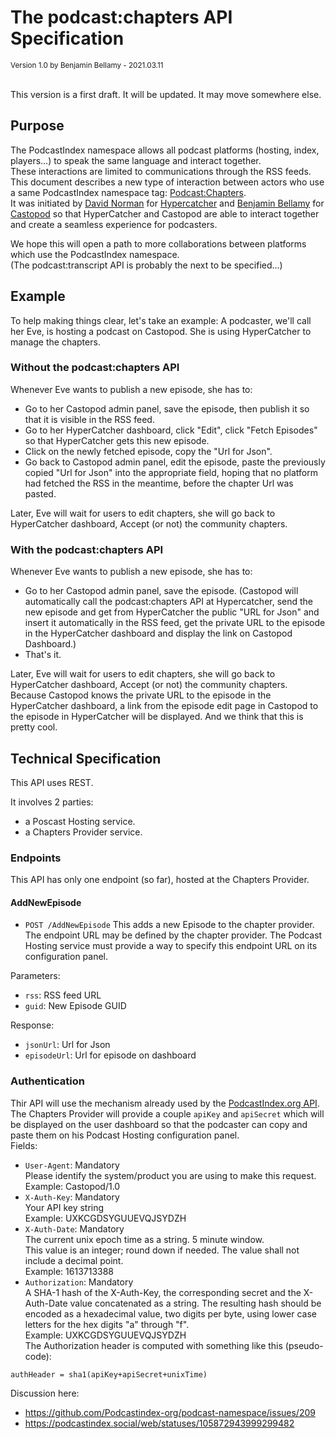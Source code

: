 # The podcast:chapters API Specification

<small>Version 1.0 by Benjamin Bellamy - 2021.03.11</small>

<br>
This version is a first draft. It will be updated. It may move somewhere else.

## Purpose
The PodcastIndex namespace allows all podcast platforms (hosting, index, players…) to speak the same language and interact together.  
These interactions are limited to communications through the RSS feeds.  
This document describes a new type of interaction between actors who use a same PodcastIndex namespace tag: [Podcast:Chapters](https://github.com/Podcastindex-org/podcast-namespace/blob/main/chapters/jsonChapters.md).  
It was initiated by [David Norman](https://podcastindex.social/@hypercatcher) for [Hypercatcher](https://hypercatcher.com/) and [Benjamin Bellamy](https://podcastindex.social/@benjaminbellamy) for [Castopod](https://castopod.org/) so that HyperCatcher and Castopod are able to interact together and create a seamless experience for podcasters.

We hope this will open a path to more collaborations between platforms which use the PodcastIndex namespace.  
(The podcast:transcript API is probably the next to be specified…)

## Example
To help making things clear, let's take an example:
A podcaster, we'll call her Eve, is hosting a podcast on Castopod. She is using HyperCatcher to manage the chapters.

### Without the podcast:chapters API
Whenever Eve wants to publish a new episode, she has to:
- Go to her Castopod admin panel, save the episode, then publish it so that it is visible in the RSS feed.
- Go to her HyperCatcher dashboard, click "Edit", click "Fetch Episodes" so that HyperCatcher gets this new episode.
- Click on the newly fetched episode, copy the "Url for Json".
- Go back to Castopod admin panel, edit the episode, paste the previously copied "Url for Json" into the appropriate field, hoping that no platform had fetched the RSS in the meantime, before the chapter Url was pasted.

Later, Eve will wait for users to edit chapters, she will go back to HyperCatcher dashboard, Accept (or not) the community chapters.

### With the podcast:chapters API
Whenever Eve wants to publish a new episode, she has to:
- Go to her Castopod admin panel, save the episode. (Castopod will automatically call the podcast:chapters API at Hypercatcher, send the new episode and get from HyperCatcher the public "URL for Json" and insert it automatically in the RSS feed, get the private URL to the episode in the HyperCatcher dashboard and display the link on Castopod Dashboard.)
- That's it.

Later, Eve will wait for users to edit chapters, she will go back to HyperCatcher dashboard, Accept (or not) the community chapters.  
Because Castopod knows the private URL to the episode in the HyperCatcher dashboard, a link from the episode edit page in Castopod to the episode in HyperCatcher will be displayed. And we think that this is pretty cool.

## Technical Specification
This API uses REST.

It involves 2 parties:
- a Poscast Hosting service.
- a Chapters Provider service.

### Endpoints
This API has only one endpoint (so far), hosted at the Chapters Provider.

#### AddNewEpisode
- `POST /AddNewEpisode`
This adds a new Episode to the chapter provider.  
The endpoint URL may be defined by the chapter provider. The Podcast Hosting service must provide a way to specify this endpoint URL on its configuration panel.  

Parameters:
- `rss`: RSS feed URL
- `guid`: New Episode GUID

Response:
- `jsonUrl`: Url for Json
- `episodeUrl`: Url for episode on dashboard

### Authentication
Thir API will use the mechanism already used by the [PodcastIndex.org API](https://podcastindex-org.github.io/docs-api/#auth).  
The Chapters Provider will provide a couple `apiKey` and `apiSecret` which will be displayed on the user dashboard so that the podcaster can copy and paste them on his Podcast Hosting configuration panel.  
Fields:
- `User-Agent`: Mandatory  
Please identify the system/product you are using to make this request.  
Example: Castopod/1.0
- `X-Auth-Key`: Mandatory  
Your API key string  
Example: UXKCGDSYGUUEVQJSYDZH
- `X-Auth-Date`: Mandatory  
The current unix epoch time as a string. 5 minute window.  
This value is an integer; round down if needed. The value shall not include a decimal point.  
Example: 1613713388
- `Authorization`: Mandatory  
A SHA-1 hash of the X-Auth-Key, the corresponding secret and the X-Auth-Date value concatenated as a string. The resulting hash should be encoded as a hexadecimal value, two digits per byte, using lower case letters for the hex digits "a" through "f".  
Example: UXKCGDSYGUUEVQJSYDZH  
The Authorization header is computed with something like this (pseudo-code):
```
authHeader = sha1(apiKey+apiSecret+unixTime)
```

Discussion here:
- https://github.com/Podcastindex-org/podcast-namespace/issues/209
- https://podcastindex.social/web/statuses/105872943999299482
